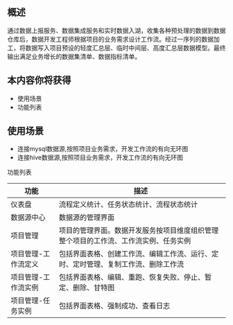 ## 概述 

通过数据上报服务、数据集成服务和实时数据入湖，收集各种预处理的数据到数据仓库后，数据开发工程师根据项目的业务需求设计工作流。经过一序列的数据加工，将数据写入项目预设的轻度汇总层、临时中间层、高度汇总层数据模型。最终输出满足业务增长的数据集清单、数据指标清单。

## 本内容你将获得

- 使用场景
- 功能列表

## 使用场景

- 连接mysql数据源,按照项目业务需求，开发工作流的有向无环图
- 连接hive数据源,按照项目业务需求，开发工作流的有向无环图

功能列表

| **功能**            | **描述**                                                     |
| ------------------- | ------------------------------------------------------------ |
| 仪表盘              | 流程定义统计、任务状态统计、流程状态统计                     |
| 数据源中心          | 数据源的管理界面                                             |
| 项目管理            | 项目的管理界面。数据开发服务按项目维度组织管理整个项目的工作流、工作流实例、任务实例 |
| 项目管理-工作流定义 | 包括界面表格、创建工作流、编辑工作流、运行、定时、定时管理、复制工作流、删除工作流 |
| 项目管理-工作流实例 | 包括界面表格、编辑、重跑、恢复失败、停止、暂定、删除、甘特图 |
| 项目管理-任务实例   | 包括界面表格、强制成功、查看日志                             |

